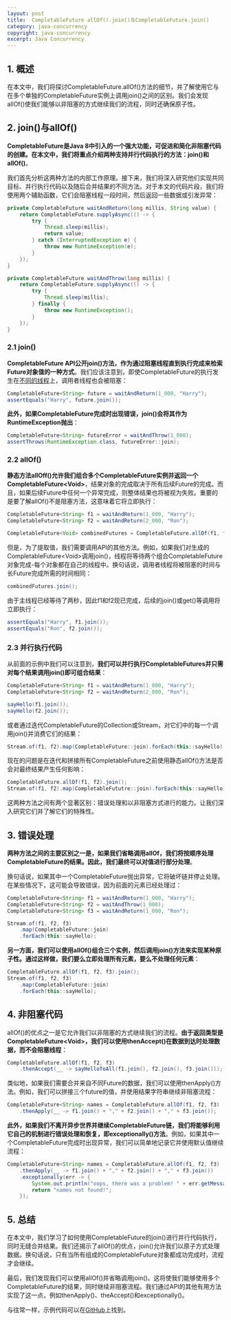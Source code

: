 ```yaml
---
layout: post
title:  CompletableFuture allOf().join()与CompletableFuture.join()
category: java-concurrency
copyright: java-concurrency
excerpt: Java Concurrency
---
```


## 1. 概述

在本文中，我们将探讨CompletableFuture.allOf()方法的细节，并了解使用它与在多个单独的CompletableFuture实例上调用join()之间的区别。我们会发现allOf()使我们能够以非阻塞的方式继续我们的流程，同时还确保原子性。

## 2. join()与allOf()

**CompletableFuture是Java 8中引入的一个强大功能，可促进和简化非阻塞代码的创建。在本文中，我们将重点介绍两种支持并行代码执行的方法：join()和allOf()**。

我们首先分析这两种方法的内部工作原理。接下来，我们将深入研究他们实现共同目标、并行执行代码以及随后合并结果的不同方法。对于本文的代码片段，我们将使用两个辅助函数，它们会阻塞线程一段时间，然后返回一些数据或引发异常：

```java
private CompletableFuture waitAndReturn(long millis, String value) {
    return CompletableFuture.supplyAsync(() -> {
        try {
            Thread.sleep(millis);
            return value;
        } catch (InterruptedException e) {
            throw new RuntimeException(e);
        }
    });
}

private CompletableFuture waitAndThrow(long millis) {
    return CompletableFuture.supplyAsync(() -> {
        try {
            Thread.sleep(millis);
        } finally {
            throw new RuntimeException();
        }
    });
}
```

### 2.1 join()

**CompletableFuture API公开join()方法，作为通过阻塞线程直到执行完成来检索Future对象值的一种方式**。我们应该注意到，即使CompletableFuture的执行发生在[不同的线程](https://www.baeldung.com/java-completablefuture-non-blocking)上，调用者线程也会被阻塞：

```java
CompletableFuture<String> future = waitAndReturn(1_000, "Harry");
assertEquals("Harry", future.join());
```

**此外，如果CompletableFuture完成时出现错误，join()会将其作为RuntimeException抛出**： 

```java
CompletableFuture<String> futureError = waitAndThrow(1_000);
assertThrows(RuntimeException.class, futureError::join);
```

### 2.2 allOf()

**静态方法allOff()允许我们组合多个CompletableFuture实例并返回一个CompletableFuture<Void\>**，结果对象的完成取决于所有后续Future的完成。而且，如果后续Future中任何一个异常完成，则整体结果也将被视为失败。重要的是要了解allOf()不是阻塞方法，这意味着它将立即执行：

```java
CompletableFuture<String> f1 = waitAndReturn(1_000, "Harry");
CompletableFuture<String> f2 = waitAndReturn(2_000, "Ron");

CompletableFuture<Void> combinedFutures = CompletableFuture.allOf(f1, f2);
```

但是，为了提取值，我们需要调用API的其他方法。例如，如果我们对生成的CompletableFuture<Void\>调用join()，线程将等待两个组合CompletableFuture对象完成-每个对象都在自己的线程中。换句话说，调用者线程将被阻塞的时间与长Future完成所需的时间相同：

```java
combinedFutures.join();
```

由于主线程已经等待了两秒，因此f1和f2现已完成，后续的join()或get()等调用将立即执行：

```java
assertEquals("Harry", f1.join());
assertEquals("Ron", f2.join());
```

### 2.3 并行执行代码

从前面的示例中我们可以注意到，**我们可以并行执行CompletableFutures并只需对每个结果调用join()即可组合结果**：

```java
CompletableFuture<String> f1 = waitAndReturn(1_000, "Harry");
CompletableFuture<String> f2 = waitAndReturn(2_000, "Ron");

sayHello(f1.join());
sayHello(f2.join());
```

或者通过迭代CompletableFuture的Collection或Stream，对它们中的每一个调用join()并消费它们的结果：

```java
Stream.of(f1, f2).map(CompletableFuture::join).forEach(this::sayHello);
```

现在的问题是在迭代和拼接所有CompletableFuture之前使用静态allOf()方法是否会对最终结果产生任何影响：

```java
CompletableFuture.allOf(f1, f2).join();
Stream.of(f1, f2).map(CompletableFututre::join).forEach(this::sayHello);
```

这两种方法之间有两个显著区别：错误处理和以非阻塞方式进行的能力。让我们深入研究它们并了解它们的特殊性。

## 3. 错误处理

**两种方法之间的主要区别之一是，如果我们省略调用allOf，我们将按顺序处理CompletableFuture的结果。因此，我们最终可以对值进行部分处理**。

换句话说，如果其中一个CompletableFuture抛出异常，它将破坏链并停止处理。在某些情况下，这可能会导致错误，因为前面的元素已经处理过：

```java
CompletableFuture<String> f1 = waitAndReturn(1_000, "Harry");
CompletableFuture<String> f2 = waitAndThrow(1_000);
CompletableFuture<String> f3 = waitAndReturn(1_000, "Ron");

Stream.of(f1, f2, f3)
    .map(CompletableFuture::join)
    .forEach(this::sayHello);
```

**另一方面，我们可以使用allOf()组合三个实例，然后调用join()方法来实现某种原子性。通过这样做，我们要么立即处理所有元素，要么不处理任何元素**：

```java
CompletableFuture.allOf(f1, f2, f3).join();
Stream.of(f1, f2, f3)
    .map(CompletableFuture::join) 
    .forEach(this::sayHello);
```

## 4. 非阻塞代码

allOf()的优点之一是它允许我们以非阻塞的方式继续我们的流程。**由于返回类型是CompletableFuture<Void\>，我们可以使用thenAccept()在数据到达时处理数据，而不会阻塞线程**：

```java
CompletableFuture.allOf(f1, f2, f3)
    .thenAccept(__ -> sayHelloToAll(f1.join(), f2.join(), f3.join()));
```

类似地，如果我们需要合并来自不同Future的数据，我们可以使用thenApply()方法。例如，我们可以拼接三个future的值，并使用结果字符串继续非阻塞流程：

```java
CompletableFuture<String> names = CompletableFuture.allOf(f1, f2, f3)
    .thenApply(__ -> f1.join() + "," + f2.join() + "," + f3.join());
```

**此外，如果我们不离开异步世界并继续CompletableFuture链，我们将能够利用它自己的机制进行错误处理和恢复，即exceptionally()方法**。例如，如果其中一个CompletableFuture完成时出现异常，我们可以简单地记录它并使用默认值继续流程：

```java
CompletableFuture<String> names = CompletableFuture.allOf(f1, f2, f3)
    .thenApply(__ -> f1.join() + "," + f2.join() + "," + f3.join())
    .exceptionally(err -> {
        System.out.println("oops, there was a problem! " + err.getMessage());
        return "names not found!";
    });
```

## 5. 总结

在本文中，我们学习了如何使用CompletableFuture的join()进行并行代码执行，同时无缝合并结果。我们还揭示了allOf()的优点，join()允许我们以原子方式处理数据。换句话说，只有当所有组成的CompletableFuture对象都成功完成时，流程才会继续。

最后，我们发现我们可以使用allOf()并省略调用join()。这将使我们能够使用多个CompletableFuture的结果，同时继续非阻塞流程。我们通过API的其他有用方法实现了这一点，例如thenApply()、theAccept()和exceptionally()。

与往常一样，示例代码可以在[GitHub](https://github.com/tuyucheng7/taketoday-tutorial4j/tree/master/java-core-modules/java-concurrency-basic-3)上找到。